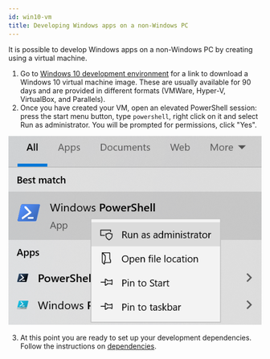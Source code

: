 ```yaml
---
id: win10-vm
title: Developing Windows apps on a non-Windows PC
---
```


It is possible to develop Windows apps on a non-Windows PC by creating using a virtual machine.

1. Go to [Windows 10 development environment](https://developer.microsoft.com/windows/downloads/virtual-machines/) for a link to download a Windows 10 virtual machine image. These are usually available for 90 days and are provided in different formats (VMWare, Hyper-V, VirtualBox, and Parallels).
2. Once you have created your VM, open an elevated PowerShell session: press the start menu button, type `powershell`, right click on it and select Run as administrator. You will be prompted for permissions, click "Yes".

![](assets/powershell-start-menu.png)

3. At this point you are ready to set up your development dependencies. Follow the instructions on [dependencies](rnw-dependencies.md).